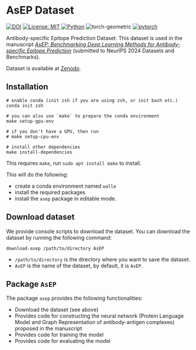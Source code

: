 # AsEP Dataset
<!-- https://img.shields.io/badges/static-badge -->
[![DOI](https://zenodo.org/badge/DOI/10.5281/zenodo.11495514.svg)](https://doi.org/10.5281/zenodo.11495514)
[![License: MIT](https://img.shields.io/badge/License-MIT-yellow.svg)](https://opensource.org/licenses/MIT)
[![Python](https://img.shields.io/badge/Python-3.10-blue.svg)](https://www.python.org/)
![torch-geometric](https://img.shields.io/badge/PyTorch--Geometric-2.5.3-green)
[![pytorch](https://img.shields.io/badge/PyTorch-2.1.1-blue)](https://pytorch.org/)

Antibody-specific Epitope Prediction Dataset. This dataset is used in the manuscript [*AsEP: Benchmarking Deep Learning Methods for Antibody-specific Epitope Prediction*](https://openreview.net) (submitted to NeurIPS 2024 Datasets and Benchmarks).

Dataset is available at [Zenodo](https://doi.org/10.5281/zenodo.11495514).

## Installation

```shell
# enable conda (init zsh if you are using zsh, or init bash etc.)
conda init zsh

# you can also use `make` to prepare the conda environment
make setup-gpu-env

# if you don't have a GPU, then run
# make setup-cpu-env

# install other dependencies
make install-dependencies
```

This requires `make`, run `sudo apt install make` to install.

This will do the following:

- create a conda environment named `walle`
- install the required packages
- install the `asep` package in editable mode.

## Download dataset

We provide console scripts to download the dataset. You can download the dataset by running the following command:

```shell
download-asep /path/to/directory AsEP
```

- `/path/to/directory` is the directory where you want to save the dataset.
- `AsEP` is the name of the dataset, by default, it is `AsEP`.

## Package `AsEP`

The package `asep` provides the following functionalities:

- Download the dataset (see above)
- Provides code for constructing the neural network (Protein Language Model and Graph Representation of antibody-antigen complexes) proposed in the manuscript
- Provides code for training the model
- Provides code for evaluating the model
